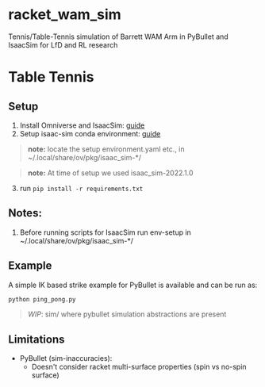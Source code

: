 # racket_wam_sim
Tennis/Table-Tennis simulation of Barrett WAM Arm in PyBullet and IsaacSim for LfD and RL research


# Table Tennis

## Setup

1. Install Omniverse and IsaacSim: [guide](https://docs.omniverse.nvidia.com/app_isaacsim/app_isaacsim/install_basic.html)
2. Setup isaac-sim conda environment: [guide](https://docs.omniverse.nvidia.com/app_isaacsim/app_isaacsim/install_python.html)
> **note:** locate the setup environment.yaml etc., in ~/.local/share/ov/pkg/isaac_sim-*/

> **note:** At time of setup we used isaac_sim-2022.1.0
3. run `pip install -r requirements.txt`

## Notes:

1. Before running scripts for IsaacSim run env-setup in ~/.local/share/ov/pkg/isaac_sim-*/

## Example

A simple IK based strike example for PyBullet is available and can be run as:
```bash
python ping_pong.py
```

> _WIP_: sim/ where pybullet simulation abstractions are present

## Limitations
- PyBullet (sim-inaccuracies):
  - Doesn't consider racket multi-surface properties (spin vs no-spin surface)